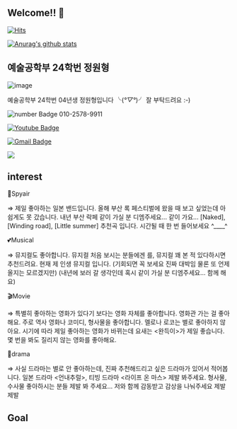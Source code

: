 ## Welcome!! 👋

<div align=left>

[![Hits](https://hits.seeyoufarm.com/api/count/incr/badge.svg?url=https%3A%2F%2Fgithub.com%2FJWH-040602&count_bg=%2379C83D&title_bg=%23555555&icon=&icon_color=%23E7E7E7&title=hits&edge_flat=false)](https://hits.seeyoufarm.com)

</div>

[![Anurag's github stats](https://github-readme-stats.vercel.app/api?username=JWH-040602)](https://github.com/anuraghazra/github-readme-stats)

## 예술공학부 24학번 정원형

![image](https://github.com/user-attachments/assets/1b1e19a9-0b0f-418c-b29c-e516eaa5a70b)

예술공학부 24학번 04년생 정원형입니다 ╰(*°▽°*)╯
잘 부탁드려요 :-)

![number Badge](https://img.shields.io/badge/phone%20number%20-0000DB)
010-2578-9911

[![Youtube Badge](https://img.shields.io/badge/Youtube-C90000?style=flat-square&logo=youtube&link=https://www.youtube.com/c/kyleschool)](https://www.youtube.com/channel/UCja2Z5OSOQPadCndUTdVxUA)

[![Gmail Badge](https://img.shields.io/badge/Gmail-90E4FF?style=flat-square&logo=Gmail&logoColor=white&link=mailto:jwon1754@gmail.com)](mailto:jwon1754@gmail.com)

<a href=https://www.instagram.com/wjddnjsgud0602/><img src="https://img.shields.io/badge/Instagram-FF007F?style=flat-square&logo=Instagram&logoColor=white"/></a>

## interest
🎸Spyair

⇒ 제일 좋아하는 일본 밴드입니다. 올해 부산 록 페스티벌에 왔을 때 보고 싶었는데 아쉽게도 못 갔습니다. 내년 부산 락페 같이 가실 분 디엠주세요... 같이 가요...
[Naked], [Winding road], [Little summer] 추천곡 입니다. 시간될 때 한 번 들어보세요 ^____^

💕Musical

⇒ 뮤지컬도 좋아합니다. 뮤지컬 처음 보시는 분들에겐 <Kinky Boots>를, 뮤지컬 꽤 본 적 있다하시면 <HADESTOWN> 추천드려요. 현재 <HADESTOWN> 제 인생 뮤지컬 입니다. (기회되면 꼭 보세요 진짜 대박임 물론 또 언제 올지는 모르겠지만) (내년에 <Memphis> 보러 갈 생각인데 혹시 같이 가실 분 디엠주세요... 함께 해요)

🎬Movie

⇒ 특별히 좋아하는 영화가 있다기 보다는 영화 자체를 좋아합니다. 영화관 가는 걸 좋아해요. 주로 역사 영화나 코미디, 형사물을 좋아합니다. 멜로나 로코는 별로 좋아하지 않아요. 시기에 따라 제일 좋아하는 영화가 바뀌는데 요새는 <완득이>가 제일 좋습니다. 몇 번을 봐도 질리지 않는 영화를 좋아해요.

🎥drama

⇒ 사실 드라마는 별로 안 좋아하는데, 진짜 추천해드리고 싶은 드라마가 있어서 적어봅니다. 일본 드라마 <언내추럴>, 티빙 드라마 <라이프 온 마스> 제발 봐주세요. 형사물, 수사물 좋아하시는 분들 제발 봐 주세요... 저와 함께 감동받고 감상을 나눠주세요 제발제발 

## Goal
